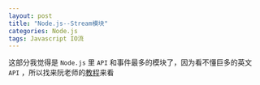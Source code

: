 ```yaml
---
layout: post
title: "Node.js--Stream模块"
categories: Node.js
tags: Javascript IO流
---
```


这部分我觉得是 `Node.js` 里 `API` 和事件最多的模块了，因为看不懂巨多的英文 `API` ，所以找来阮老师的[教程](http://javascript.ruanyifeng.com/nodejs/stream.html)来看

